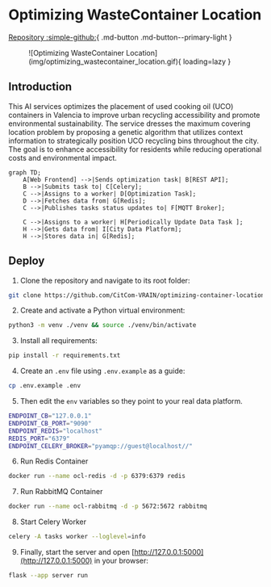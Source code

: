 # Optimizing WasteContainer Location
[Repository :simple-github:](https://github.com/CitCom-VRAIN/optimizing-container-location){ .md-button .md-button--primary-light }

<figure markdown>
  ![Optimizing WasteContainer Location](img/optimizing_wastecontainer_location.gif){ loading=lazy }
</figure>

## Introduction
This AI services optimizes the placement of used cooking oil (UCO) containers in Valencia to improve urban recycling accessibility and promote environmental sustainability. The service
dresses the maximum covering location problem by proposing a genetic algorithm that utilizes context information to strategically position UCO recycling bins throughout the city. The goal is to enhance accessibility
for residents while reducing operational costs and environmental impact. 

```mermaid
graph TD;
    A[Web Frontend] -->|Sends optimization task| B[REST API];
    B -->|Submits task to| C[Celery];
    C -->|Assigns to a worker| D[Optimization Task];
    D -->|Fetches data from| G[Redis];
    C -->|Publishes tasks status updates to| F[MQTT Broker];
    
    C -->|Assigns to a worker| H[Periodically Update Data Task ];
    H -->|Gets data from| I[City Data Platform];
    H -->|Stores data in| G[Redis];
```

## Deploy

1. Clone the repository and navigate to its root folder:
```bash
git clone https://github.com/CitCom-VRAIN/optimizing-container-location.git && cd optimizing-container-location
```

2. Create and activate a Python virtual environment:
```bash
python3 -m venv ./venv && source ./venv/bin/activate
```

3. Install all requirements:
```bash
pip install -r requirements.txt
```

4. Create an `.env` file using `.env.example` as a guide: 
```bash
cp .env.example .env
```


5. Then edit the `env` variables so they point to your real data platform.
```bash
ENDPOINT_CB="127.0.0.1"
ENDPOINT_CB_PORT="9090"
ENDPOINT_REDIS="localhost"
REDIS_PORT="6379"
ENDPOINT_CELERY_BROKER="pyamqp://guest@localhost//"
```

6. Run Redis Container
```bash
docker run --name ocl-redis -d -p 6379:6379 redis
```

7. Run RabbitMQ Container
```bash
docker run --name ocl-rabbitmq -d -p 5672:5672 rabbitmq
```

8. Start Celery Worker
```bash
celery -A tasks worker --loglevel=info
```

9. Finally, start the server and open [http://127.0.0.1:5000](http://127.0.0.1:5000) in your browser:
```bash
flask --app server run
```